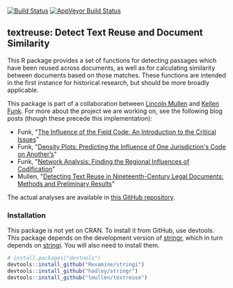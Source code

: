 <!-- README.md is generated from README.Rmd. Please edit that file -->
[![Build Status](https://travis-ci.org/lmullen/textreuse.svg?branch=master)](https://travis-ci.org/lmullen/textreuse) [![AppVeyor Build Status](https://ci.appveyor.com/api/projects/status/github/lmullen/textreuse?branch=master)](https://ci.appveyor.com/project/lmullen/textreuse)

textreuse: Detect Text Reuse and Document Similarity
----------------------------------------------------

This R package provides a set of functions for detecting passages which have been reused across documents, as well as for calculating similarity between documents based on those matches. These functions are intended in the first instance for historical research, but should be more broadly applicable.

This package is part of a collaboration between [Lincoln Mullen](http://lincolnmullen.com) and [Kellen Funk](http://kellenfunk.org). For more about the project we are working on, see the following blog posts (though these precede this implementation):

-   Funk, "[The Influence of the Field Code: An Introduction to the Critical Issues](http://kellenfunk.org/field-code/the-influence-of-the-field-code-an-introduction/)"
-   Funk, "[Density Plots: Predicting the Influence of One Jurisdiction's Code on Another’s](http://kellenfunk.org/field-code/density-plots/)"
-   Funk, "[Network Analysis: Finding the Regional Influences of Codification](http://kellenfunk.org/field-code/network-analysis/)"
-   Mullen, "[Detecting Text Reuse in Nineteenth-Century Legal Documents: Methods and Preliminary Results](http://lincolnmullen.com/blog/detecting-text-reuse-in-legal-documents/)"

The actual analyses are available in [this GitHub repository](https://github.com/lmullen/civil-procedure-codes).

### Installation

This package is not yet on CRAN. To install it from GitHub, use devtools. This package depends on the development version of [stringr](https://github.com/hadley/stringr), which in turn depends on [stringi](https://github.com/Rexamine/stringi/). You will also need to install them.

``` r
# install.packages("devtools")
devtools::install_github("Rexamine/stringi")
devtools::install_github("hadley/stringr")
devtools::install_github("lmullen/textreuse")
```
